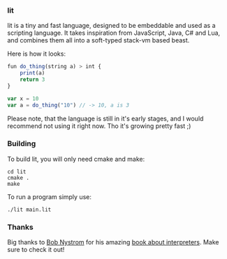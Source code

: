 ### lit

lit is a tiny and fast language, designed to be embeddable and used as a scripting language. It takes inspiration from JavaScript, Java, C# and Lua, and combines them all into a soft-typed stack-vm based beast.

Here is how it looks:

```js
fun do_thing(string a) > int {
    print(a)
    return 3
}

var x = 10
var a = do_thing("10") // -> 10, a is 3
```

Please note, that the language is still in it's early stages, and I would recommend not using it right now. Tho it's growing pretty fast ;)

### Building

To build lit, you will only need cmake and make:

```
cd lit
cmake .
make
```

To run a program simply use:

```
./lit main.lit
```

### Thanks

Big thanks to [Bob Nystrom](https://twitter.com/munificentbob) for his amazing [book about interpreters](http://craftinginterpreters.com/). Make sure to check it out!
